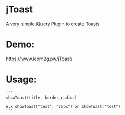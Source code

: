 # jToast
A very simple jQuery Plugin to create Toasts

# Demo:
https://www.leom2g.pw/jToast/

# Usage:
    ```
    showToast(title, border_radius)

    e.x showToast("test", "25px") or showToast("test")
    ```
